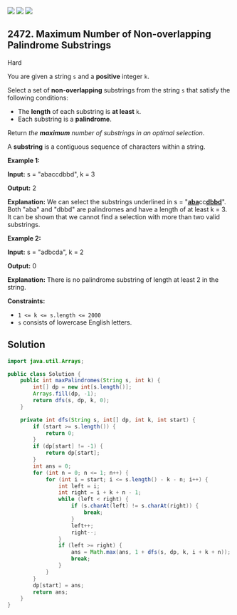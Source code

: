 [![](https://img.shields.io/github/stars/javadev/LeetCode-in-Java?label=Stars&style=flat-square)](https://github.com/javadev/LeetCode-in-Java)
[![](https://img.shields.io/github/forks/javadev/LeetCode-in-Java?label=Fork%20me%20on%20GitHub%20&style=flat-square)](https://github.com/javadev/LeetCode-in-Java/fork)
[![](https://img.shields.io/badge/-LeetCode%20in%20Kotlin-blue?style=flat-square)](https://github.com/javadev/LeetCode-in-Kotlin)

## 2472\. Maximum Number of Non-overlapping Palindrome Substrings

Hard

You are given a string `s` and a **positive** integer `k`.

Select a set of **non-overlapping** substrings from the string `s` that satisfy the following conditions:

*   The **length** of each substring is **at least** `k`.
*   Each substring is a **palindrome**.

Return _the **maximum** number of substrings in an optimal selection_.

A **substring** is a contiguous sequence of characters within a string.

**Example 1:**

**Input:** s = "abaccdbbd", k = 3

**Output:** 2

**Explanation:** We can select the substrings underlined in s = "<ins>**aba**</ins>cc<ins>**dbbd**</ins>". Both "aba" and "dbbd" are palindromes and have a length of at least k = 3. It can be shown that we cannot find a selection with more than two valid substrings.

**Example 2:**

**Input:** s = "adbcda", k = 2

**Output:** 0

**Explanation:** There is no palindrome substring of length at least 2 in the string.

**Constraints:**

*   `1 <= k <= s.length <= 2000`
*   `s` consists of lowercase English letters.

## Solution

```java
import java.util.Arrays;

public class Solution {
    public int maxPalindromes(String s, int k) {
        int[] dp = new int[s.length()];
        Arrays.fill(dp, -1);
        return dfs(s, dp, k, 0);
    }

    private int dfs(String s, int[] dp, int k, int start) {
        if (start >= s.length()) {
            return 0;
        }
        if (dp[start] != -1) {
            return dp[start];
        }
        int ans = 0;
        for (int n = 0; n <= 1; n++) {
            for (int i = start; i <= s.length() - k - n; i++) {
                int left = i;
                int right = i + k + n - 1;
                while (left < right) {
                    if (s.charAt(left) != s.charAt(right)) {
                        break;
                    }
                    left++;
                    right--;
                }
                if (left >= right) {
                    ans = Math.max(ans, 1 + dfs(s, dp, k, i + k + n));
                    break;
                }
            }
        }
        dp[start] = ans;
        return ans;
    }
}
```